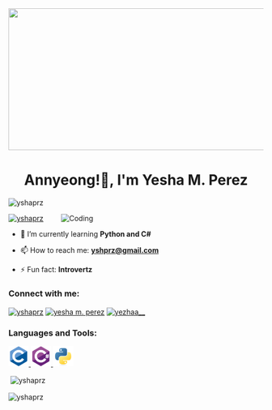 <head><img align="center alt="banner" width="3000" height="280" src="https://miro.medium.com/v2/resize:fit:1100/format:webp/0*eIhVp0KXrXSSHORN.gif](https://www.google.com/url?sa=i&url=https%3A%2F%2Fheredit.mx%2F%3Fa%3Dcreate-pixel-art-backgrounds-and-animations-by-arveyyudi-fiverr-cc-V8NoN3ID&psig=AOvVaw12O1QksFGSQNjFny-r39Pz&ust=1710247868911000&source=images&cd=vfe&opi=89978449&ved=0CBIQjRxqFwoTCPDx0fef7IQDFQAAAAAdAAAAABAJ)">
</head>
<h1 align="center">Annyeong!🫰, I'm Yesha M. Perez</h1>
<p align="left"> <img src="https://komarev.com/ghpvc/?username=yshaprz&label=Profile%20views&color=0e75b6&style=flat" alt="yshaprz" /> </p>

<img align="right" alt="Coding" width="400" src="https://j.gifs.com/wjxw1M.gif">

<p align="left"> <a href="https://twitter.com/yshaprz" target="blank"><img src="https://img.shields.io/twitter/follow/yshaprz?logo=twitter&style=for-the-badge" alt="yshaprz" /></a> </p>

- 🌱 I’m currently learning **Python and C#**

- 📫 How to reach me: **yshprz@gmail.com**

- ⚡ Fun fact: **Introvertz**

<h3 align="left">Connect with me:</h3>
<p align="left">
<a href="https://twitter.com/yshaprz" target="blank"><img align="center" src="https://raw.githubusercontent.com/rahuldkjain/github-profile-readme-generator/master/src/images/icons/Social/twitter.svg" alt="yshaprz" height="30" width="40" /></a>
<a href="https://fb.com/yesha m. perez" target="blank"><img align="center" src="https://raw.githubusercontent.com/rahuldkjain/github-profile-readme-generator/master/src/images/icons/Social/facebook.svg" alt="yesha m. perez" height="30" width="40" /></a>
<a href="https://instagram.com/yezhaa__" target="blank"><img align="center" src="https://raw.githubusercontent.com/rahuldkjain/github-profile-readme-generator/master/src/images/icons/Social/instagram.svg" alt="yezhaa__" height="30" width="40" /></a>
</p>

<h3 align="left">Languages and Tools:</h3>
<p align="left"> <a href="https://www.cprogramming.com/" target="_blank" rel="noreferrer"> <img src="https://raw.githubusercontent.com/devicons/devicon/master/icons/c/c-original.svg" alt="c" width="40" height="40"/> </a> <a href="https://www.w3schools.com/cs/" target="_blank" rel="noreferrer"> <img src="https://raw.githubusercontent.com/devicons/devicon/master/icons/csharp/csharp-original.svg" alt="csharp" width="40" height="40"/> </a> <a href="https://www.python.org" target="_blank" rel="noreferrer"> <img src="https://raw.githubusercontent.com/devicons/devicon/master/icons/python/python-original.svg" alt="python" width="40" height="40"/> </a> </p>

<p>&nbsp;<img align="center" src="https://github-readme-stats.vercel.app/api?username=yshaprz&show_icons=true&locale=en" alt="yshaprz" /></p>

<p><img align="center" src="https://github-readme-streak-stats.herokuapp.com/?user=yshaprz&" alt="yshaprz" /></p>
